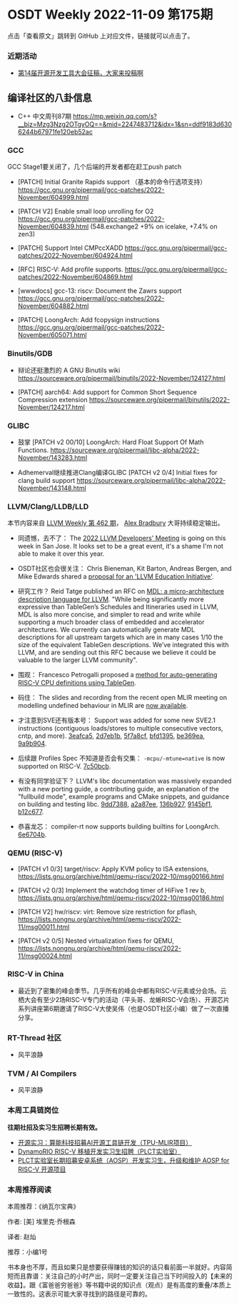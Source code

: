 # OSDT Weekly 2022-11-09 第175期

点击「查看原文」跳转到 GitHub 上对应文件，链接就可以点击了。

### 近期活动

- [第14届开源开发工具大会征稿，大家来投稿啊](https://mp.weixin.qq.com/s/I25TlhxEShobfCKElRHNgg)

## 编译社区的八卦信息

- C++ 中文周刊87期 https://mp.weixin.qq.com/s?__biz=Mzg3Nzg2OTgyOQ==&mid=2247483712&idx=1&sn=ddf9183d6306244b67971fe120eb52ac

### GCC

GCC Stage1要关闭了，几个后端的开发者都在赶工push patch
- [PATCH] Initial Granite Rapids support （基本的命令行选项支持）
  https://gcc.gnu.org/pipermail/gcc-patches/2022-November/604999.html

- [PATCH V2] Enable small loop unrolling for O2
  https://gcc.gnu.org/pipermail/gcc-patches/2022-November/604839.html
  (548.exchange2 +9% on icelake, +7.4% on zen3)

- [PATCH] Support Intel CMPccXADD
  https://gcc.gnu.org/pipermail/gcc-patches/2022-November/604924.html

- [RFC] RISC-V: Add profile supports.
  https://gcc.gnu.org/pipermail/gcc-patches/2022-November/604869.html

- [wwwdocs] gcc-13: riscv: Document the Zawrs support
  https://gcc.gnu.org/pipermail/gcc-patches/2022-November/604882.html

- [PATCH] LoongArch: Add fcopysign instructions
  https://gcc.gnu.org/pipermail/gcc-patches/2022-November/605071.html

### Binutils/GDB

-  辩论还挺激烈的 A GNU Binutils wiki
  https://sourceware.org/pipermail/binutils/2022-November/124127.html

- [PATCH] aarch64: Add support for Common Short Sequence Compression extension
  https://sourceware.org/pipermail/binutils/2022-November/124217.html


### GLIBC

- 鼓掌 [PATCH v2 00/10] LoongArch: Hard Float Support Of Math Functions.
  https://sourceware.org/pipermail/libc-alpha/2022-November/143283.html

- Adhemerval继续推进Clang编译GLIBC
  [PATCH v2 0/4] Initial fixes for clang build support
  https://sourceware.org/pipermail/libc-alpha/2022-November/143148.html

### LLVM/Clang/LLDB/LLD

本节内容来自 [LLVM Weekly 第 462 期](http://llvmweekly.org/issue/462)，
[Alex Bradbury](https://www.linkedin.com/in/alex-bradbury/) 大哥持续稳定输出。

* 同遗憾，去不了： The [2022 LLVM Developers' Meeting](https://llvm.org/devmtg/2022-11/) is going on this week in San Jose. It looks set to be a great event, it's a shame I'm not able to make it over this year.

* OSDT社区也会很关注： Chris Bieneman, Kit Barton, Andreas Bergen, and Mike Edwards shared a [proposal for an 'LLVM Education Initiative'](https://discourse.llvm.org/t/llvm-education-initiative/66400).

* 研究工作？ Reid Tatge published an RFC on [MDL: a micro-architecture description language for LLVM](https://discourse.llvm.org/t/rfc-mdl-a-micro-architecture-description-language-for-llvm/66409).  "While being significantly more expressive than TableGen’s Schedules and Itineraries used in LLVM, MDL is also more concise, and simpler to read and write while supporting a much broader class of embedded and accelerator architectures. We currently can automatically generate MDL descriptions for all upstream targets which are in many cases 1/10 the size of the equivalent TableGen descriptions. We’ve integrated this with LLVM, and are sending out this RFC because we believe it could be valuable to the larger LLVM community".

* 围观： Francesco Petrogalli proposed a [method for auto-generating RISC-V CPU definitions using TableGen](https://discourse.llvm.org/t/targetparser-auto-generation-of-riscv-cpu-definitions/66419).

* 码住： The slides and recording from the recent open MLIR meeting on modelling undefined behaviour in MLIR are [now available](https://discourse.llvm.org/t/open-mlir-meeting-11-3-2022-modeling-ub-in-mlir-the-poison-semantics-rfc/66317/2).


* 才注意到SVE还有版本号： Support was added for some new SVE2.1 instructions (contiguous loads/stores to multiple consecutive vectors, cntp, and more).
  [3eafca5](https://reviews.llvm.org/rG3eafca58e2dd),
  [2d7eb1b](https://reviews.llvm.org/rG2d7eb1ba13df),
  [5f7a8cf](https://reviews.llvm.org/rG5f7a8cf026a6),
  [bfd1395](https://reviews.llvm.org/rGbfd139562b29),
  [be369ea](https://reviews.llvm.org/rGbe369ea31b98),
  [9a9b904](https://reviews.llvm.org/rG9a9b904b871a).

* 后续跟 Profiles Spec 不知道是否会有交集： `-mcpu/-mtune=native` is now supported on RISC-V.
  [7c50bcb](https://reviews.llvm.org/rG7c50bcb44170).

* 有没有同学验证下？ LLVM's libc documentation was massively expanded with a new porting guide, a contributing guide, an explanation of the "fullbuild mode", example programs and CMake snippets, and guidance on building and testing libc.
  [9dd7388](https://reviews.llvm.org/rG9dd738866872),
  [a2a87ee](https://reviews.llvm.org/rGa2a87ee7e9cd),
  [136b927](https://reviews.llvm.org/rG136b927c9e44),
  [9145bf1](https://reviews.llvm.org/rG9145bf13b7df),
  [b12c677](https://reviews.llvm.org/rGb12c67703346).

* 恭喜龙芯： compiler-rt now supports building builtins for LoongArch.
  [6e6704b](https://reviews.llvm.org/rG6e6704b0dc2c).


### QEMU (RISC-V)

- [PATCH v1 0/3] target/riscv: Apply KVM policy to ISA extensions,
  https://lists.gnu.org/archive/html/qemu-riscv/2022-10/msg00166.html

- [PATCH v2 0/3] Implement the watchdog timer of HiFive 1 rev b,
  https://lists.gnu.org/archive/html/qemu-riscv/2022-10/msg00186.html

- [PATCH V2] hw/riscv: virt: Remove size restriction for pflash,
  https://lists.nongnu.org/archive/html/qemu-riscv/2022-11/msg00011.html

- [PATCH v2 0/5] Nested virtualization fixes for QEMU,
  https://lists.nongnu.org/archive/html/qemu-riscv/2022-11/msg00024.html

### RISC-V in China

- 最近到了密集的峰会季节。几乎所有的峰会中都有RISC-V元素或分会场。云栖大会有至少2场RISC-V专门的活动（平头哥、龙蜥RISC-V会场）、开源芯片系列讲座第6期邀请了RISC-V大使吴伟（也是OSDT社区小编）做了一次直播分享。

### RT-Thread 社区

- 风平浪静

### TVM / AI Compilers

- 风平浪静

### 本周工具链岗位

**往期社招及实习生招聘长期有效。**

- [开源实习：算能科技招募AI开源工具链开发（TPU-MLIR项目）](https://mp.weixin.qq.com/s/IBJh0ip4k11PzIMZecsWSw)
- [DynamoRIO RISC-V 移植开发实习生招聘（PLCT实验室）](https://mp.weixin.qq.com/s/J_5TjT6DOqeOXJXQI5VQxw)
- [PLCT实验室长期招募安卓系统（AOSP）开发实习生，升级和维护 AOSP for RISC-V 开源项目](https://mp.weixin.qq.com/s/dJP2cEB1nex2inR5c-cJog)

### 本周推荐阅读

本周推荐：《纳瓦尔宝典》

作者: [美] 埃里克·乔根森

译者: 赵灿

推荐：小编1号

书本身也不厚，而且如果只是想要获得赚钱的知识的话只看前面一半就好。内容简短而且靠谱：关注自己的小时产出，同时一定要关注自己当下时间投入的【未来的收益】。跟《富爸爸穷爸爸》等书籍中说的知识点（观点）是有高度的重叠/本质上一致性的。这表示可能大家寻找到的路径是可靠的。
